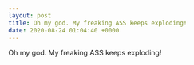 ```yaml
---
layout: post
title: Oh my god. My freaking ASS keeps exploding!
date: 2020-08-24 01:04:40 +0000
---
```


Oh my god. My freaking ASS keeps exploding!

